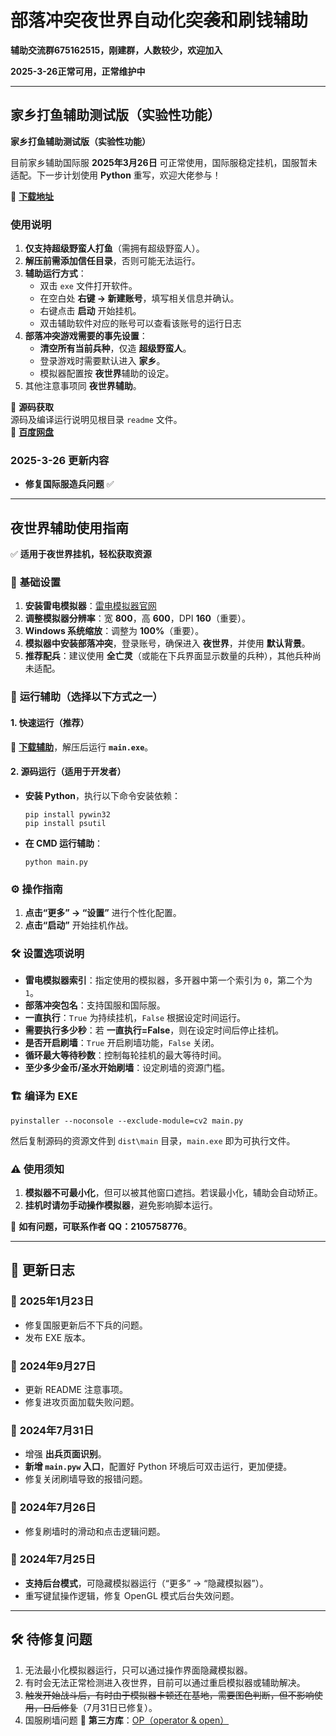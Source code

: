 # 部落冲突夜世界自动化突袭和刷钱辅助
**辅助交流群675162515，刚建群，人数较少，欢迎加入**

**2025-3-26正常可用，正常维护中**

---  
## 家乡打鱼辅助测试版（实验性功能）


**家乡打鱼辅助测试版（实验性功能）**  


目前家乡辅助国际服 **2025年3月26日** 可正常使用，国际服稳定挂机，国服暂未适配。下一步计划使用 **Python** 重写，欢迎大佬参与！  

🔗 **[下载地址](https://qilishidai.lanzoub.com/irucS2royyxa)**  

### 使用说明  
1. **仅支持超级野蛮人打鱼**（需拥有超级野蛮人）。  
2. **解压前需添加信任目录**，否则可能无法运行。  
3. **辅助运行方式**：  
   - 双击 `exe` 文件打开软件。  
   - 在空白处 **右键 -> 新建账号**，填写相关信息并确认。  
   - 右键点击 **启动** 开始挂机。
   - 双击辅助软件对应的账号可以查看该账号的运行日志
4. **部落冲突游戏需要的事先设置**：  
   - **清空所有当前兵种**，仅造 **超级野蛮人**。  
   - 登录游戏时需要默认进入 **家乡**。  
   - 模拟器配置按 **夜世界**辅助的设定。  
5. 其他注意事项同 **夜世界辅助**。


📌 **源码获取**  
源码及编译运行说明见根目录 `readme` 文件。  
🔗 **[百度网盘](https://pan.baidu.com/s/1ePeLAjJr30p60VAZ0PnuIw?pwd=w867)**  

### **2025-3-26 更新内容**  
- **修复国际服造兵问题** ✅
---  
## 夜世界辅助使用指南  

✅ **适用于夜世界挂机，轻松获取资源**  

### 🔧 **基础设置**  
1. **安装雷电模拟器**：[雷电模拟器官网](https://www.ldmnq.com/)  
2. **调整模拟器分辨率**：宽 **800**，高 **600**，DPI **160**（重要）。  
3. **Windows 系统缩放**：调整为 **100%**（重要）。  
4. **模拟器中安装部落冲突**，登录账号，确保进入 **夜世界**，并使用 **默认背景**。  
5. **推荐配兵**：建议使用 **全亡灵**（或能在下兵界面显示数量的兵种），其他兵种尚未适配。  

### 🚀 **运行辅助（选择以下方式之一）**  
#### **1. 快速运行（推荐）**  
🔗 **[下载辅助](https://github.com/qilishidai/ClashOfClansResourceRaid/releases/tag/v2.0.6)**，解压后运行 **`main.exe`**。  

#### **2. 源码运行（适用于开发者）**  
- **安装 Python**，执行以下命令安装依赖：  
  ```shell
  pip install pywin32
  pip install psutil
  ```  
- **在 CMD 运行辅助**：  
  ```shell
  python main.py   
  ```  

### ⚙ **操作指南**  
1. **点击“更多” → “设置”** 进行个性化配置。  
2. **点击“启动”** 开始挂机作战。  

### 🛠 **设置选项说明**  
- **雷电模拟器索引**：指定使用的模拟器，多开器中第一个索引为 `0`，第二个为 `1`。  
- **部落冲突包名**：支持国服和国际服。  
- **一直执行**：`True` 为持续挂机，`False` 根据设定时间运行。  
- **需要执行多少秒**：若 **一直执行=False**，则在设定时间后停止挂机。  
- **是否开启刷墙**：`True` 开启刷墙功能，`False` 关闭。  
- **循环最大等待秒数**：控制每轮挂机的最大等待时间。  
- **至少多少金币/圣水开始刷墙**：设定刷墙的资源门槛。  

### 🏗 **编译为 EXE**  
```shell
pyinstaller --noconsole --exclude-module=cv2 main.py
```
然后复制源码的资源文件到 `dist\main` 目录，`main.exe` 即为可执行文件。  

### ⚠ **使用须知**  
1. **模拟器不可最小化**，但可以被其他窗口遮挡。若误最小化，辅助会自动矫正。  
2. **挂机时请勿手动操作模拟器**，避免影响脚本运行。  

📩 **如有问题，可联系作者 QQ：2105758776**。  



---

## 📝 **更新日志**  

### 📌 **2025年1月23日**  
- 修复国服更新后不下兵的问题。  
- 发布 EXE 版本。  

### 📌 **2024年9月27日**  
- 更新 README 注意事项。  
- 修复进攻页面加载失败问题。  

### 📌 **2024年7月31日**  
- 增强 **出兵页面识别**。  
- **新增 `main.pyw` 入口**，配置好 Python 环境后可双击运行，更加便捷。  
- 修复关闭刷墙导致的报错问题。  

### 📌 **2024年7月26日**  
- 修复刷墙时的滑动和点击逻辑问题。  

### 📌 **2024年7月25日**  
- **支持后台模式**，可隐藏模拟器运行（“更多” → “隐藏模拟器”）。  
- 重写键鼠操作逻辑，修复 OpenGL 模式后台失效问题。  

---  

## 🛠 **待修复问题**  
1. 无法最小化模拟器运行，只可以通过操作界面隐藏模拟器。
2. 有时会无法正常检测进入夜世界，目前可以通过重启模拟器或辅助解决。
3. ~~触发开始战斗后，有时由于模拟器卡顿还在基地，需要图色判断，但不影响使用，日后修复~~（7月31日已修复）。
4. 国服刷墙问题
🔗 **第三方库**：[OP（operator & open）](https://github.com/WallBreaker2/op)
